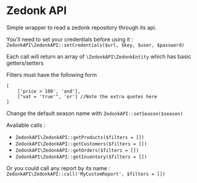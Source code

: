 # Zedonk API

Simple wrapper to read a zedonk repository through its api.

You'll need to set your credentials before using it :
`ZedonkAPI\ZedonkAPI::setCredentials($url, $key, $user, $password)`

Each call will return an array of `\ZedonkAPI\ZedonkEntity` which has basic getters/setters

Filters must have the following form
```
[
    ['price > 100', 'and'],
    ["vat = 'true'", 'or'] //Note the extra quotes here
]
```

Change the default season name with `ZedonkAPI::setSeason($season)`

Available calls :
- `ZedonkAPI\ZedonkAPI::getProducts($filters = [])`
- `ZedonkAPI\ZedonkAPI::getCustomers($filters = [])`
- `ZedonkAPI\ZedonkAPI::getOrders($filters = [])`
- `ZedonkAPI\ZedonkAPI::getInventory($filters = [])`

Or you could call any report by its name : 
`ZedonkAPI\ZedonkAPI::call('MyCustomReport', $filters = [])`